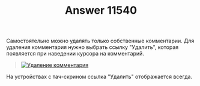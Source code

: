 ﻿---
title: "Answer 11540"
se.owner.user_id: 176217
se.owner.display_name: "αλεχολυτ"
se.owner.link: "https://ru.meta.stackoverflow.com/users/176217/%ce%b1%ce%bb%ce%b5%cf%87%ce%bf%ce%bb%cf%85%cf%84"
se.answer_id: 11540
se.question_id: 11539
se.post_type: answer
se.is_accepted: False
---
<p>Самостоятельно можно удалять только собственные комментарии. Для удаления комментария нужно выбрать ссылку &quot;Удалить&quot;, которая появляется при наведении курсора на комментарий.</p>
<blockquote>
<p><a href="https://i.stack.imgur.com/EP5QI.gif" rel="nofollow noreferrer"><img src="https://i.stack.imgur.com/EP5QI.gif" alt="Удаление комментария" /></a></p>
</blockquote>
<p>На устройствах с тач-скрином ссылка &quot;Удалить&quot; отображается всегда.</p>

